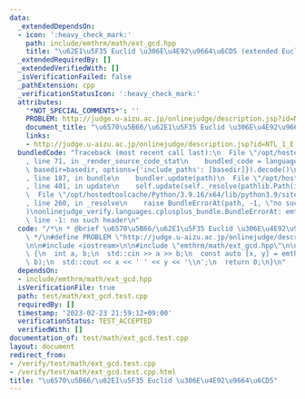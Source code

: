 ```yaml
---
data:
  _extendedDependsOn:
  - icon: ':heavy_check_mark:'
    path: include/emthrm/math/ext_gcd.hpp
    title: "\u62E1\u5F35 Euclid \u306E\u4E92\u9664\u6CD5 (extended Euclidean algorithm)"
  _extendedRequiredBy: []
  _extendedVerifiedWith: []
  _isVerificationFailed: false
  _pathExtension: cpp
  _verificationStatusIcon: ':heavy_check_mark:'
  attributes:
    '*NOT_SPECIAL_COMMENTS*': ''
    PROBLEM: http://judge.u-aizu.ac.jp/onlinejudge/description.jsp?id=NTL_1_E
    document_title: "\u6570\u5B66/\u62E1\u5F35 Euclid \u306E\u4E92\u9664\u6CD5"
    links:
    - http://judge.u-aizu.ac.jp/onlinejudge/description.jsp?id=NTL_1_E
  bundledCode: "Traceback (most recent call last):\n  File \"/opt/hostedtoolcache/Python/3.9.16/x64/lib/python3.9/site-packages/onlinejudge_verify/documentation/build.py\"\
    , line 71, in _render_source_code_stat\n    bundled_code = language.bundle(stat.path,\
    \ basedir=basedir, options={'include_paths': [basedir]}).decode()\n  File \"/opt/hostedtoolcache/Python/3.9.16/x64/lib/python3.9/site-packages/onlinejudge_verify/languages/cplusplus.py\"\
    , line 187, in bundle\n    bundler.update(path)\n  File \"/opt/hostedtoolcache/Python/3.9.16/x64/lib/python3.9/site-packages/onlinejudge_verify/languages/cplusplus_bundle.py\"\
    , line 401, in update\n    self.update(self._resolve(pathlib.Path(included), included_from=path))\n\
    \  File \"/opt/hostedtoolcache/Python/3.9.16/x64/lib/python3.9/site-packages/onlinejudge_verify/languages/cplusplus_bundle.py\"\
    , line 260, in _resolve\n    raise BundleErrorAt(path, -1, \"no such header\"\
    )\nonlinejudge_verify.languages.cplusplus_bundle.BundleErrorAt: emthrm/math/ext_gcd.hpp:\
    \ line -1: no such header\n"
  code: "/*\n * @brief \u6570\u5B66/\u62E1\u5F35 Euclid \u306E\u4E92\u9664\u6CD5\n\
    \ */\n#define PROBLEM \"http://judge.u-aizu.ac.jp/onlinejudge/description.jsp?id=NTL_1_E\"\
    \n\n#include <iostream>\n\n#include \"emthrm/math/ext_gcd.hpp\"\n\nint main()\
    \ {\n  int a, b;\n  std::cin >> a >> b;\n  const auto [x, y] = emthrm::ext_gcd(a,\
    \ b);\n  std::cout << x << ' ' << y << '\\n';\n  return 0;\n}\n"
  dependsOn:
  - include/emthrm/math/ext_gcd.hpp
  isVerificationFile: true
  path: test/math/ext_gcd.test.cpp
  requiredBy: []
  timestamp: '2023-02-23 21:59:12+09:00'
  verificationStatus: TEST_ACCEPTED
  verifiedWith: []
documentation_of: test/math/ext_gcd.test.cpp
layout: document
redirect_from:
- /verify/test/math/ext_gcd.test.cpp
- /verify/test/math/ext_gcd.test.cpp.html
title: "\u6570\u5B66/\u62E1\u5F35 Euclid \u306E\u4E92\u9664\u6CD5"
---
```

